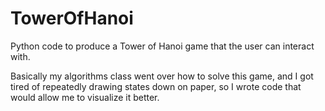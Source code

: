 # TowerOfHanoi
Python code to produce a Tower of Hanoi game that the user can interact with.

Basically my algorithms class went over how to solve this game, and I got tired of repeatedly drawing states down on paper, so I wrote code that would allow me to visualize it better.
